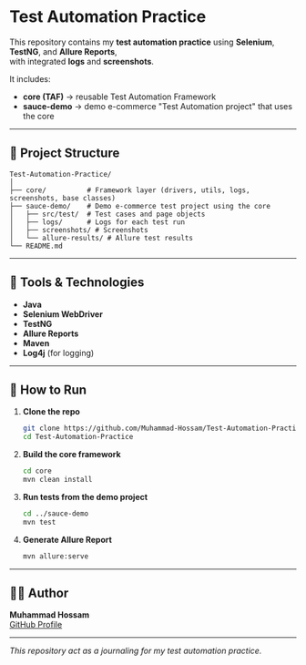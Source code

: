 # Test Automation Practice

This repository contains my **test automation practice** using **Selenium**, **TestNG**, and **Allure Reports**,  
with integrated **logs** and **screenshots**.

It includes:
- **core (TAF)** → reusable Test Automation Framework  
- **sauce-demo** → demo e-commerce "Test Automation project" that uses the core

---

## 📁 Project Structure
```
Test-Automation-Practice/
│
├── core/          # Framework layer (drivers, utils, logs, screenshots, base classes)
├── sauce-demo/    # Demo e-commerce test project using the core
│   ├── src/test/  # Test cases and page objects
│   ├── logs/      # Logs for each test run
│   ├── screenshots/ # Screenshots 
│   └── allure-results/ # Allure test results
└── README.md
```

---

## 🧰 Tools & Technologies
- **Java**
- **Selenium WebDriver**
- **TestNG**
- **Allure Reports**
- **Maven**
- **Log4j** (for logging)

---

## 🚀 How to Run

1. **Clone the repo**
   ```bash
   git clone https://github.com/Muhammad-Hossam/Test-Automation-Practice.git
   cd Test-Automation-Practice
   ```

2. **Build the core framework**
   ```bash
   cd core
   mvn clean install
   ```

3. **Run tests from the demo project**
   ```bash
   cd ../sauce-demo
   mvn test
   ```

4. **Generate Allure Report**
   ```bash
   mvn allure:serve
   ```

---


## 👨‍💻 Author
**Muhammad Hossam**  
[GitHub Profile](https://github.com/Muhammad-Hossam)

---

*This repository act as a journaling for my test automation practice.*
